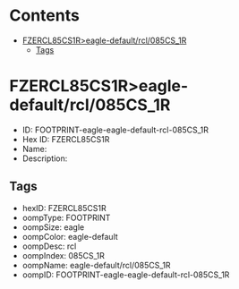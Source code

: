 



Contents
========

* [FZERCL85CS1R>eagle-default/rcl/085CS_1R](#fzercl85cs1reagle-defaultrcl085cs_1r)
	* [Tags](#tags)

# FZERCL85CS1R>eagle-default/rcl/085CS_1R

- ID: FOOTPRINT-eagle-eagle-default-rcl-085CS_1R
- Hex ID: FZERCL85CS1R
- Name: 
- Description: 

## Tags

- hexID: FZERCL85CS1R
- oompType: FOOTPRINT
- oompSize: eagle
- oompColor: eagle-default
- oompDesc: rcl
- oompIndex: 085CS_1R
- oompName: eagle-default/rcl/085CS_1R
- oompID: FOOTPRINT-eagle-eagle-default-rcl-085CS_1R
